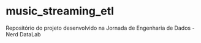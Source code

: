 # music_streaming_etl
Repositório do projeto desenvolvido na Jornada de Engenharia de Dados - Nerd DataLab
